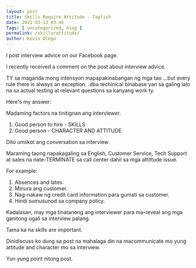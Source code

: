 ```yaml
--- 
layout: post 
title: Skills Require Attitude - Taglish
date: 2021-03-13 03:44
Tags: [ uncategorized, blog ]
permalink: /skillsrattitude/ 
author: Kevin Olega 
--- 
```




I post interview advice on our Facebook page.

I recently received a comment on the post about interview advice.

TY sa maganda mong intensyon mapapakinabangan ng mga tao ...but every rule there is always an exception. .dba techinical binabase yan sa galing lalo na sa actual testing at relevant questions sa kanyang work ty.

Here's my answer:

Madaming factors na tinitignan ang interviewer.

1. Good person to hire - SKILLS
2. Good person - CHARACTER AND ATTITUDE

Dito umiikot ang conversation sa interview.

Maraming taong napakagaling sa English, Customer Service, Tech Support at sales na nate-TERMINATE sa call center dahil sa mga attittude issue.

For example:

1. Absences and lates.
2. Minura ang customer.
3. Nag-nakaw ng credit card information para gumati sa customer.
4. Hindi sumusunod sa company policy.

Kadalasan, may mga tinatanong ang interviewer para ma-reveal ang mga ganitong ugali sa interview palang.

Tama ka na skills are important.

Dinidiscuss ko dung sa post na mahalaga din na macommunicate mo yung attitude and character mo sa interview.

Yun yung point nitong post.

